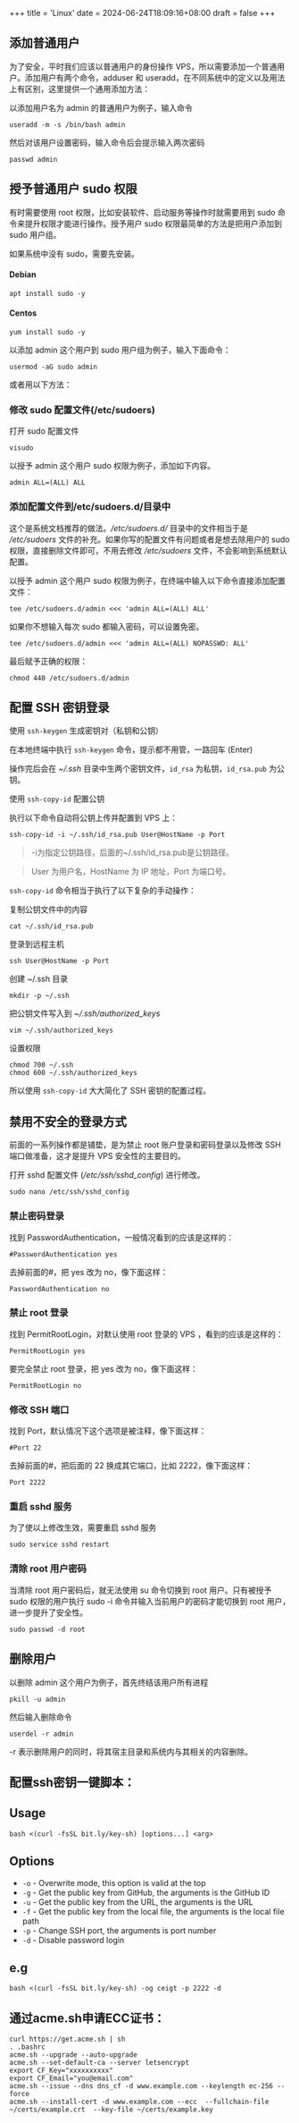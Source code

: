 +++
title = 'Linux'
date = 2024-06-24T18:09:16+08:00
draft = false
+++
## 添加普通用户

为了安全，平时我们应该以普通用户的身份操作 VPS，所以需要添加一个普通用户。添加用户有两个命令，adduser 和 useradd，在不同系统中的定义以及用法上有区别，这里提供一个通用添加方法：

以添加用户名为 admin 的普通用户为例子，输入命令
```
useradd -m -s /bin/bash admin
```

然后对该用户设置密码，输入命令后会提示输入两次密码
```
passwd admin
```
## 授予普通用户 sudo 权限

有时需要使用 root 权限，比如安装软件、启动服务等操作时就需要用到 sudo 命令来提升权限才能进行操作。授予用户 sudo 权限最简单的方法是把用户添加到 sudo 用户组。

如果系统中没有 sudo，需要先安装。

#### Debian  
```
apt install sudo -y  
```
#### Centos  
```
yum install sudo -y
```
以添加 admin 这个用户到 sudo 用户组为例子，输入下面命令：
```
usermod -aG sudo admin
```
或者用以下方法：

### 修改 sudo 配置文件(/etc/sudoers)

打开 sudo 配置文件
```
visudo
```
以授予 admin 这个用户 sudo 权限为例子，添加如下内容。
```
admin ALL=(ALL) ALL
```
### 添加配置文件到/etc/sudoers.d/目录中

这个是系统文档推荐的做法。*/etc/sudoers.d/* 目录中的文件相当于是 */etc/sudoers* 文件的补充。如果你写的配置文件有问题或者是想去除用户的 sudo 权限，直接删除文件即可，不用去修改 */etc/sudoers* 文件，不会影响到系统默认配置。

以授予 admin 这个用户 sudo 权限为例子，在终端中输入以下命令直接添加配置文件：
```
tee /etc/sudoers.d/admin <<< 'admin ALL=(ALL) ALL'
```
如果你不想输入每次 sudo 都输入密码，可以设置免密。
```
tee /etc/sudoers.d/admin <<< 'admin ALL=(ALL) NOPASSWD: ALL'
```
最后赋予正确的权限：
```
chmod 440 /etc/sudoers.d/admin
```
## 配置 SSH 密钥登录

使用 `ssh-keygen` 生成密钥对（私钥和公钥）

在本地终端中执行 `ssh-keygen` 命令，提示都不用管，一路回车 (Enter)

操作完后会在 *~/.ssh* 目录中生两个密钥文件，`id_rsa` 为私钥，`id_rsa.pub` 为公钥。

使用 `ssh-copy-id` 配置公钥

执行以下命令自动将公钥上传并配置到 VPS 上：
```
ssh-copy-id -i ~/.ssh/id_rsa.pub User@HostName -p Port
```
> -i为指定公钥路径，后面的~/.ssh/id_rsa.pub是公钥路径。

> User 为用户名，HostName 为 IP 地址，Port 为端口号。

`ssh-copy-id` 命令相当于执行了以下复杂的手动操作：

复制公钥文件中的内容
```
cat ~/.ssh/id_rsa.pub
```
登录到远程主机
```
ssh User@HostName -p Port
```
创建 ~/.ssh 目录
```
mkdir -p ~/.ssh
```
把公钥文件写入到 *~/.ssh/authorized_keys*
```
vim ~/.ssh/authorized_keys
```
设置权限
```
chmod 700 ~/.ssh  
chmod 600 ~/.ssh/authorized_keys
```
所以使用 `ssh-copy-id` 大大简化了 SSH 密钥的配置过程。

## 禁用不安全的登录方式

前面的一系列操作都是铺垫，是为禁止 root 账户登录和密码登录以及修改 SSH 端口做准备，这才是提升 VPS 安全性的主要目的。

打开 sshd 配置文件 (*/etc/ssh/sshd_config*) 进行修改。
```
sudo nano /etc/ssh/sshd_config
```
### 禁止密码登录

找到 PasswordAuthentication，一般情况看到的应该是这样的：
```
#PasswordAuthentication yes
```
去掉前面的#，把 yes 改为 no，像下面这样：
```
PasswordAuthentication no
```
### 禁止 root 登录

找到 PermitRootLogin，对默认使用 root 登录的 VPS ，看到的应该是这样的：
```
PermitRootLogin yes
```
要完全禁止 root 登录，把 yes 改为 no，像下面这样：
```
PermitRootLogin no
```
### 修改 SSH 端口

找到 Port，默认情况下这个选项是被注释，像下面这样：
```
#Port 22
```
去掉前面的#，把后面的 22 换成其它端口，比如 2222，像下面这样：
```
Port 2222
```
### 重启 sshd 服务

为了使以上修改生效，需要重启 sshd 服务
```
sudo service sshd restart
```
### 清除 root 用户密码

当清除 root 用户密码后，就无法使用 su 命令切换到 root 用户。只有被授予 sudo 权限的用户执行 sudo -i 命令并输入当前用户的密码才能切换到 root 用户，进一步提升了安全性。
```
sudo passwd -d root
```
## 删除用户

以删除 admin 这个用户为例子，首先终结该用户所有进程
```
pkill -u admin
```
然后输入删除命令
```
userdel -r admin
```
-r 表示删除用户的同时，将其宿主目录和系统内与其相关的内容删除。

## 配置ssh密钥一键脚本： 
## Usage

```
bash <(curl -fsSL bit.ly/key-sh) [options...] <arg>
```

## Options

* `-o` - Overwrite mode, this option is valid at the top
* `-g` - Get the public key from GitHub, the arguments is the GitHub ID
* `-u` - Get the public key from the URL, the arguments is the URL
* `-f` - Get the public key from the local file, the arguments is the local file path
* `-p` - Change SSH port, the arguments is port number
* `-d` - Disable password login

## e.g
```
bash <(curl -fsSL bit.ly/key-sh) -og ceigt -p 2222 -d

```

## 通过acme.sh申请ECC证书：
```  
curl https://get.acme.sh | sh  
. .bashrc  
acme.sh --upgrade --auto-upgrade  
acme.sh --set-default-ca --server letsencrypt  
export CF_Key="xxxxxxxxxx"  
export CF_Email="you@email.com"  
acme.sh --issue --dns dns_cf -d www.example.com --keylength ec-256 --force  
acme.sh --install-cert -d www.example.com --ecc  --fullchain-file ~/certs/example.crt  --key-file ~/certs/example.key 
```

